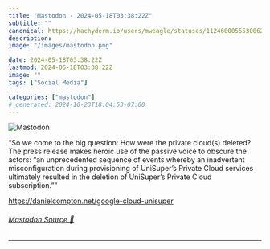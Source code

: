 ```yaml
---
title: "Mastodon - 2024-05-18T03:38:22Z"
subtitle: ""
canonical: https://hachyderm.io/users/mweagle/statuses/112460005553006261
description:
image: "/images/mastodon.png"

date: 2024-05-18T03:38:22Z
lastmod: 2024-05-18T03:38:22Z
image: ""
tags: ["Social Media"]

categories: ["mastodon"]
# generated: 2024-10-23T18:04:53-07:00
---
```

![Mastodon](/images/mastodon.png)

<p>“So we come to the big question: How were the private cloud(s) deleted? The press release makes heroic use of the passive voice to obscure the actors: “an unprecedented sequence of events whereby an inadvertent misconfiguration during provisioning of UniSuper’s Private Cloud services ultimately resulted in the deletion of UniSuper’s Private Cloud subscription.””</p><p><a href="https://danielcompton.net/google-cloud-unisuper" target="_blank" rel="nofollow noopener noreferrer" translate="no"><span class="invisible">https://</span><span class="ellipsis">danielcompton.net/google-cloud</span><span class="invisible">-unisuper</span></a></p>


###### [Mastodon Source 🐘](https://hachyderm.io/@mweagle/112460005553006261)

___
